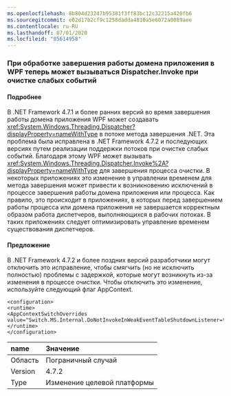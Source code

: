 ```yaml
---
ms.openlocfilehash: 8b804d23247b95381f3ff83bc12c32215a420fb6
ms.sourcegitcommit: e02d17b2cf9c1258dadda4810a5e6072a0089aee
ms.contentlocale: ru-RU
ms.lasthandoff: 07/01/2020
ms.locfileid: "85614958"
---
```

### <a name="wpf-appdomain-shutdown-handling-may-now-call-dispatcherinvoke-in-cleanup-of-weak-events"></a>При обработке завершения работы домена приложения в WPF теперь может вызываться Dispatcher.Invoke при очистке слабых событий

#### <a name="details"></a>Подробнее

В .NET Framework 4.7.1 и более ранних версий во время завершения работы домена приложения WPF может создавать <xref:System.Windows.Threading.Dispatcher?displayProperty=nameWithType> в потоке метода завершения .NET.  Эта проблема была исправлена в .NET Framework 4.7.2 и последующих версиях путем реализации поддержки потоков при очистке слабых событий.  Благодаря этому WPF может вызывать <xref:System.Windows.Threading.Dispatcher.Invoke%2A?displayProperty=nameWithType> для завершения процесса очистки. В некоторых приложениях это изменение в управлении временем для метода завершения может привести к возникновению исключений в процессе завершения работы домена приложения или процесса.  Как правило, это происходит в приложениях, в которых перед завершением работы процесса или домена приложения не завершается корректным образом работа диспетчеров, выполняющихся в рабочих потоках.  В таких приложениях следует оптимизировать управление временем существования диспетчеров.

#### <a name="suggestion"></a>Предложение

В .NET Framework 4.7.2 и более поздних версий разработчики могут отключить это исправление, чтобы смягчить (но не исключить полностью) проблемы с задержкой, которые могут возникнуть из-за изменения в процессе очистки. Чтобы отключить это изменение, используйте следующий флаг AppContext.<pre><code class="lang-xml">&lt;configuration&gt;&#13;&#10;&lt;runtime&gt;&#13;&#10;&lt;AppContextSwitchOverrides value=&quot;Switch.MS.Internal.DoNotInvokeInWeakEventTableShutdownListener=true&quot;/&gt;&#13;&#10;&lt;/runtime&gt;&#13;&#10;&lt;/configuration&gt;&#13;&#10;</code></pre>

| name    | Значение       |
|:--------|:------------|
| Область   | Пограничный случай        |
| Version | 4.7.2       |
| Type    | Изменение целевой платформы |
